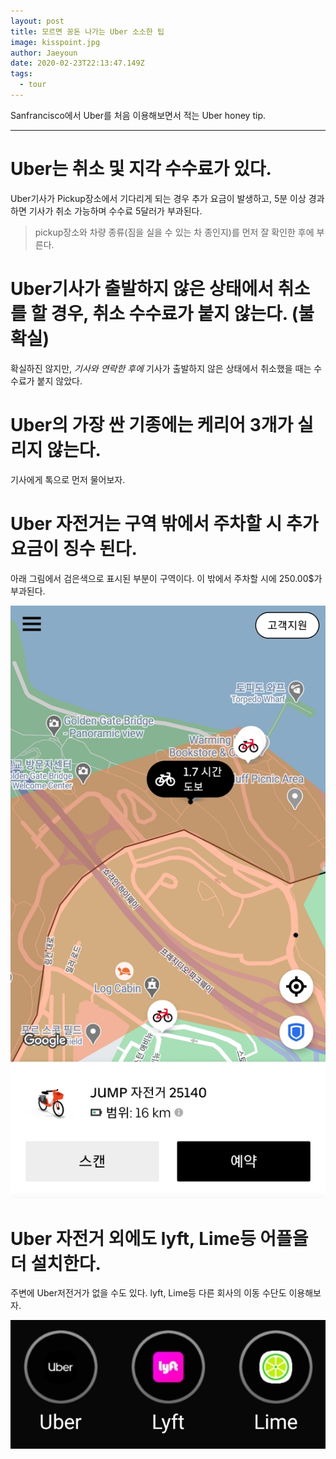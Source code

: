 ```yaml
---
layout: post
title: 모르면 꽁돈 나가는 Uber 소소한 팁
image: kisspoint.jpg
author: Jaeyoun
date: 2020-02-23T22:13:47.149Z
tags: 
  - tour
---
```


Sanfrancisco에서 Uber를 처음 이용해보면서 적는 Uber honey tip.

---

# Uber는 취소 및 지각 수수료가 있다. 

Uber기사가 Pickup장소에서 기다리게 되는 경우 추가 요금이 발생하고, 5분 이상 경과하면 기사가 취소 가능하며 수수료 5달러가 부과된다.

> pickup장소와 차량 종류(짐을 실을 수 있는 차 종인지)를 먼저 잘 확인한 후에 부른다.

# Uber기사가 출발하지 않은 상태에서 취소를 할 경우, 취소 수수료가 붙지 않는다. (불확실)

확실하진 않지만, *기사와 연락한 후에* 기사가 출발하지 않은 상태에서 취소했을 때는 수수료가 붙지 않았다.

# Uber의 가장 싼 기종에는 케리어 3개가 실리지 않는다.

기사에게 톡으로 먼저 물어보자.

# Uber 자전거는 구역 밖에서 주차할 시 추가 요금이 징수 된다.

아래 그림에서 검은색으로 표시된 부분이 구역이다. 이 밖에서 주차할 시에 250.00$가 부과된다.

![UberZone](UberZone.jpg)

# Uber 자전거 외에도 lyft, Lime등 어플을 더 설치한다.

주변에 Uber저전거가 없을 수도 있다. lyft, Lime등 다른 회사의 이동 수단도 이용해보자.

![Apps](apps.jpg)
